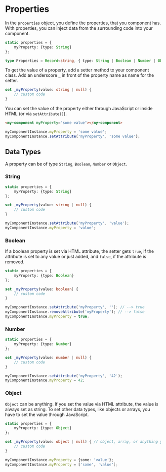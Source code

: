 # Properties

<show-structure for="chapter" depth="2"/>

In the `properties` object, you define the properties, that you component has. With properties, you can inject data from the surrounding code into your component.

```typescript
static properties = {
    myProperty: {type: String}
};

type Properties = Record<string, { type: String | Boolean | Number | Object }>;
```

To get the value of a property, add a setter method to your component class. Add an underscore `_` in front of the property name as name for the setter.

```typescript
set _myProperty(value: string | null) {
    // custom code
}
```

You can set the value of the property either through JavaScript or inside HTML (or via `setAttribute()`).

```html
<my-component myProperty="some value"></my-component>
```
```javascript
myComponentInstance.myProperty = 'some value';
myComponentInstance.setAttribute('myProperty', 'some value');
```

## Data Types

A property can be of type `String`, `Boolean`, `Number` or `Object`.

### String

```typescript
static properties = {
    myProperty: {type: String}
};

set _myProperty(value: string | null) {
    // custom code
}
```
```typescript
myComponentInstance.setAttribute('myProperty', 'value');
myComponentInstance.myProperty = 'value';
```

### Boolean

If a boolean property is set via HTML attribute, the setter gets `true`, if the attribute is set to any value or just added, and `false`, if the attribute is removed.

```typescript
static properties = {
    myProperty: {type: Boolean}
};

set _myProperty(value: boolean) {
    // custom code
}
```
```typescript
myComponentInstance.setAttribute('myProperty', ''); // --> true
myComponentInstance.removeAttribute('myProperty'); // --> false
myComponentInstance.myProperty = true;
```

### Number

```typescript
static properties = {
    myProperty: {type: Number}
};

set _myProperty(value: number | null) {
    // custom code
}
```
```typescript
myComponentInstance.setAttribute('myProperty', '42');
myComponentInstance.myProperty = 42;
```

### Object

`Object` can be anything. If you set the value via HTML attribute, the value is always set as string. To set other data types, like objects or arrays, you have to set the value through JavaScript.

```typescript
static properties = {
    myProperty: {type: Object}
};

set _myProperty(value: object | null) { // object, array, or anything you want
    // custom code
}
```
```typescript
myComponentInstance.myProperty = {some: 'value'};
myComponentInstance.myProperty = ['some', 'value'];
```
